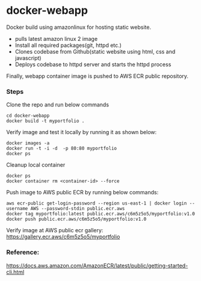 # docker-webapp
Docker build using amazonlinux for hosting static website.
- pulls latest amazon linux 2 image
- Install all required packages(git, httpd etc.)
- Clones codebase from Github(static website using html, css and javascript)
- Deploys codebase to httpd server and starts the httpd process

Finally, webapp container image is pushed to AWS ECR public repository.

### Steps
Clone the repo and run below commands
```
cd docker-webapp
docker build -t myportfolio .
```

Verify image and test it locally by running it as shown below:
```
docker images -a
docker run -t -i -d  -p 80:80 myportfolio
docker ps 
```

Cleanup local container
```
docker ps
docker container rm <container-id> --force
```

Push image to AWS public ECR by running below commands:
```
aws ecr-public get-login-password --region us-east-1 | docker login --username AWS --password-stdin public.ecr.aws
docker tag myportfolio:latest public.ecr.aws/c6m5z5o5/myportfolio:v1.0
docker push public.ecr.aws/c6m5z5o5/myportfolio:v1.0
```

Verify image at AWS public ecr gallery:
https://gallery.ecr.aws/c6m5z5o5/myportfolio

### Reference:
https://docs.aws.amazon.com/AmazonECR/latest/public/getting-started-cli.html
